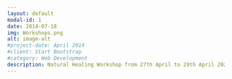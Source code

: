 ```yaml
---
layout: default
modal-id: 1
date: 2014-07-18
img: Workshops.png
alt: image-alt
#project-date: April 2014
#client: Start Bootstrap
#category: Web Development
description: Natural Healing Workshop from 27th April to 29th April 2024. For more information, visit this video https://www.youtube.com/embed/q5Wubpu8tJw?si=ssexyN5Tg5sSPUwE [![Natural Healing Workshop from 27th April to 29th April 2024](https://res.cloudinary.com/marcomontalbano/image/upload/v1711867547/video_to_markdown/images/youtube--q5Wubpu8tJw-c05b58ac6eb4c4700831b2b3070cd403.jpg)](https://www.youtube.com/watch?v=q5Wubpu8tJw "Natural Healing Workshop from 27th April to 29th April 2024")
---
```

